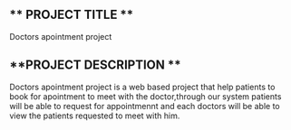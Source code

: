 ## ** PROJECT TITLE **

Doctors apointment project

## **PROJECT DESCRIPTION **

Doctors apointment project is a web based project that help patients to book for apointment to meet with the doctor,through our system patients will be able to request for appointmennt and each doctors will be able to view the patients requested to meet with him.